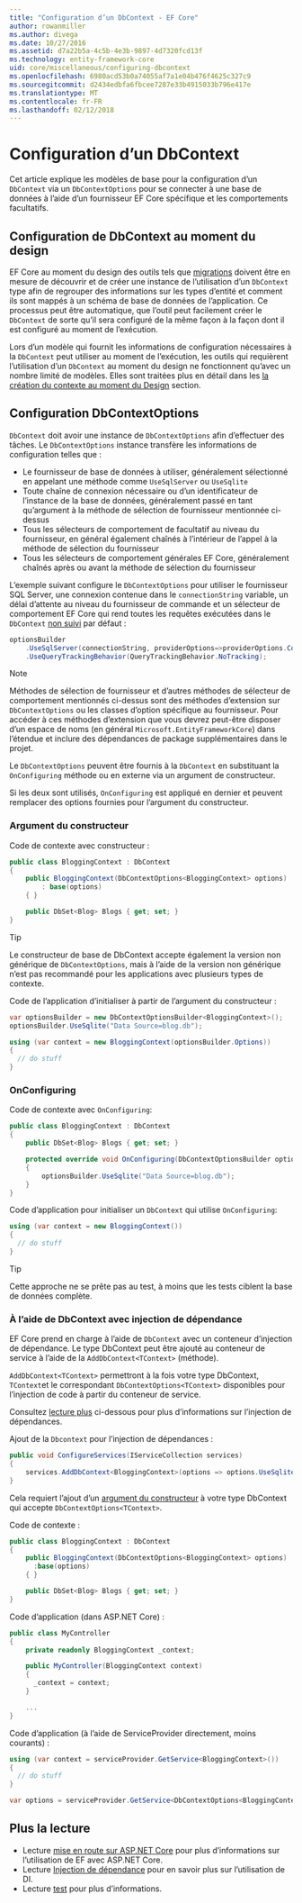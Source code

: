 ```yaml
---
title: "Configuration d’un DbContext - EF Core"
author: rowanmiller
ms.author: divega
ms.date: 10/27/2016
ms.assetid: d7a22b5a-4c5b-4e3b-9897-4d7320fcd13f
ms.technology: entity-framework-core
uid: core/miscellaneous/configuring-dbcontext
ms.openlocfilehash: 6980acd53b0a74055af7a1e04b476f4625c327c9
ms.sourcegitcommit: d2434edbfa6fbcee7287e33b4915033b796e417e
ms.translationtype: MT
ms.contentlocale: fr-FR
ms.lasthandoff: 02/12/2018
---
```

# <a name="configuring-a-dbcontext"></a>Configuration d’un DbContext

Cet article explique les modèles de base pour la configuration d’un `DbContext` via un `DbContextOptions` pour se connecter à une base de données à l’aide d’un fournisseur EF Core spécifique et les comportements facultatifs.

## <a name="design-time-dbcontext-configuration"></a>Configuration de DbContext au moment du design

EF Core au moment du design des outils tels que [migrations](xref:core/managing-schemas/migrations/index) doivent être en mesure de découvrir et de créer une instance de l’utilisation d’un `DbContext` type afin de regrouper des informations sur les types d’entité et comment ils sont mappés à un schéma de base de données de l’application. Ce processus peut être automatique, que l’outil peut facilement créer le `DbContext` de sorte qu’il sera configuré de la même façon à la façon dont il est configuré au moment de l’exécution.

Lors d’un modèle qui fournit les informations de configuration nécessaires à la `DbContext` peut utiliser au moment de l’exécution, les outils qui requièrent l’utilisation d’un `DbContext` au moment du design ne fonctionnent qu’avec un nombre limité de modèles. Elles sont traitées plus en détail dans les [la création du contexte au moment du Design](xref:core/miscellaneous/cli/dbcontext-creation) section.

## <a name="configuring-dbcontextoptions"></a>Configuration DbContextOptions

`DbContext` doit avoir une instance de `DbContextOptions` afin d’effectuer des tâches. Le `DbContextOptions` instance transfère les informations de configuration telles que :

- Le fournisseur de base de données à utiliser, généralement sélectionné en appelant une méthode comme `UseSqlServer` ou `UseSqlite`
- Toute chaîne de connexion nécessaire ou d’un identificateur de l’instance de la base de données, généralement passé en tant qu’argument à la méthode de sélection de fournisseur mentionnée ci-dessus
- Tous les sélecteurs de comportement de facultatif au niveau du fournisseur, en général également chaînés à l’intérieur de l’appel à la méthode de sélection du fournisseur
- Tous les sélecteurs de comportement générales EF Core, généralement chaînés après ou avant la méthode de sélection du fournisseur

L’exemple suivant configure le `DbContextOptions` pour utiliser le fournisseur SQL Server, une connexion contenue dans le `connectionString` variable, un délai d’attente au niveau du fournisseur de commande et un sélecteur de comportement EF Core qui rend toutes les requêtes exécutées dans le `DbContext` [non suivi](xref:core/querying/tracking#no-tracking-queries) par défaut :

``` csharp
optionsBuilder
    .UseSqlServer(connectionString, providerOptions=>providerOptions.CommandTimeout(60))
    .UseQueryTrackingBehavior(QueryTrackingBehavior.NoTracking);
```

> [!NOTE]  
> Méthodes de sélection de fournisseur et d’autres méthodes de sélecteur de comportement mentionnés ci-dessus sont des méthodes d’extension sur `DbContextOptions` ou les classes d’option spécifique au fournisseur. Pour accéder à ces méthodes d’extension que vous devrez peut-être disposer d’un espace de noms (en général `Microsoft.EntityFrameworkCore`) dans l’étendue et inclure des dépendances de package supplémentaires dans le projet.

Le `DbContextOptions` peuvent être fournis à la `DbContext` en substituant la `OnConfiguring` méthode ou en externe via un argument de constructeur.

Si les deux sont utilisés, `OnConfiguring` est appliqué en dernier et peuvent remplacer des options fournies pour l’argument du constructeur.

### <a name="constructor-argument"></a>Argument du constructeur

Code de contexte avec constructeur :

``` csharp
public class BloggingContext : DbContext
{
    public BloggingContext(DbContextOptions<BloggingContext> options)
        : base(options)
    { }

    public DbSet<Blog> Blogs { get; set; }
}
```

> [!TIP]  
> Le constructeur de base de DbContext accepte également la version non générique de `DbContextOptions`, mais à l’aide de la version non générique n’est pas recommandé pour les applications avec plusieurs types de contexte.

Code de l’application d’initialiser à partir de l’argument du constructeur :

``` csharp
var optionsBuilder = new DbContextOptionsBuilder<BloggingContext>();
optionsBuilder.UseSqlite("Data Source=blog.db");

using (var context = new BloggingContext(optionsBuilder.Options))
{
  // do stuff
}
```

### <a name="onconfiguring"></a>OnConfiguring

Code de contexte avec `OnConfiguring`:

``` csharp
public class BloggingContext : DbContext
{
    public DbSet<Blog> Blogs { get; set; }

    protected override void OnConfiguring(DbContextOptionsBuilder optionsBuilder)
    {
        optionsBuilder.UseSqlite("Data Source=blog.db");
    }
}
```

Code d’application pour initialiser un `DbContext` qui utilise `OnConfiguring`:

``` csharp
using (var context = new BloggingContext())
{
  // do stuff
}
```

> [!TIP]
> Cette approche ne se prête pas au test, à moins que les tests ciblent la base de données complète.

### <a name="using-dbcontext-with-dependency-injection"></a>À l’aide de DbContext avec injection de dépendance

EF Core prend en charge à l’aide de `DbContext` avec un conteneur d’injection de dépendance. Le type DbContext peut être ajouté au conteneur de service à l’aide de la `AddDbContext<TContext>` (méthode).

`AddDbContext<TContext>` permettront à la fois votre type DbContext, `TContext`et le correspondant `DbContextOptions<TContext>` disponibles pour l’injection de code à partir du conteneur de service.

Consultez [lecture plus](#more-reading) ci-dessous pour plus d’informations sur l’injection de dépendances.

Ajout de la `Dbcontext` pour l’injection de dépendances :

``` csharp
public void ConfigureServices(IServiceCollection services)
{
    services.AddDbContext<BloggingContext>(options => options.UseSqlite("Data Source=blog.db"));
}
```

Cela requiert l’ajout d’un [argument du constructeur](#constructor-argument) à votre type DbContext qui accepte `DbContextOptions<TContext>`.

Code de contexte :

``` csharp
public class BloggingContext : DbContext
{
    public BloggingContext(DbContextOptions<BloggingContext> options)
      :base(options)
    { }

    public DbSet<Blog> Blogs { get; set; }
}
```

Code d’application (dans ASP.NET Core) :

``` csharp
public class MyController
{
    private readonly BloggingContext _context;

    public MyController(BloggingContext context)
    {
      _context = context;
    }

    ...
}
```

Code d’application (à l’aide de ServiceProvider directement, moins courants) :

``` csharp
using (var context = serviceProvider.GetService<BloggingContext>())
{
  // do stuff
}

var options = serviceProvider.GetService<DbContextOptions<BloggingContext>>();
```

## <a name="more-reading"></a>Plus la lecture

* Lecture [mise en route sur ASP.NET Core](../get-started/aspnetcore/index.md) pour plus d’informations sur l’utilisation de EF avec ASP.NET Core.
* Lecture [Injection de dépendance](https://docs.microsoft.com/aspnet/core/fundamentals/dependency-injection) pour en savoir plus sur l’utilisation de DI.
* Lecture [test](testing/index.md) pour plus d’informations.
